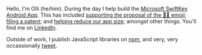 Hello, I'm Olli (he/him). During the day I help build the [Microsoft SwiftKey Android App](https://play.google.com/store/apps/details?id=com.touchtype.swiftkey). This has included [supporting the proposal of the 🏳️‍⚧️ emoji](https://www.unicode.org/L2/L2019/19080-transgender-flag.pdf); [filing a patent](https://patents.google.com/patent/US10185701B2/en?oq=US10185701B2); and [helping reduce our app size](https://medium.com/microsoft-mobile-engineering/app-size-reduction-at-microsoft-swiftkey-f77d7d5916b); amongst other things. You'll find me on [LinkedIn](https://www.linkedin.com/in/ollijones).

Outside of work, I publish JavaScript libraries on [npm](https://www.npmjs.com/~ojj11), and very, very occassionally [tweet](https://twitter.com/1290nowarchived).
